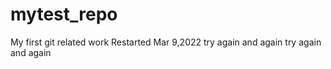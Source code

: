 # mytest_repo

My first git related work
Restarted Mar 9,2022
try again and again
try again and again
